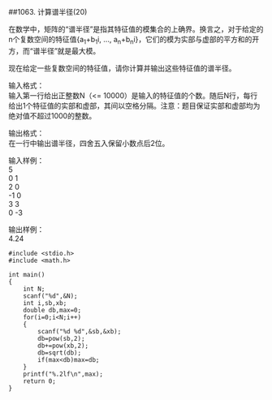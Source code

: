 ##1063. 计算谱半径(20)  

在数学中，矩阵的“谱半径”是指其特征值的模集合的上确界。换言之，对于给定的n个复数空间的特征值{a<sub>1</sub>+b<sub>1</sub>i, ..., a<sub>n</sub>+b<sub>n</sub>i}，它们的模为实部与虚部的平方和的开方，而“谱半径”就是最大模。  

现在给定一些复数空间的特征值，请你计算并输出这些特征值的谱半径。  

输入格式：  
输入第一行给出正整数N（<= 10000）是输入的特征值的个数。随后N行，每行给出1个特征值的实部和虚部，其间以空格分隔。注意：题目保证实部和虚部均为绝对值不超过1000的整数。  

输出格式：  
在一行中输出谱半径，四舍五入保留小数点后2位。  

输入样例：  
5  
0 1  
2 0  
-1 0  
3 3  
0 -3  

输出样例：  
4.24  

	#include <stdio.h>
	#include <math.h>
	
	int main()
	{
		int N;
		scanf("%d",&N);
		int i,sb,xb;
		double db,max=0;
		for(i=0;i<N;i++)
		{
			scanf("%d %d",&sb,&xb);
			db=pow(sb,2);
			db+=pow(xb,2);
			db=sqrt(db);
			if(max<db)max=db;
		}
		printf("%.2lf\n",max);
		return 0;
	}